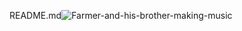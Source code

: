 README.md![Farmer-and-his-brother-making-music](https://github.com/user-attachments/assets/a98b2810-03c2-4a1b-9dd0-fffc98a4d7d4)
